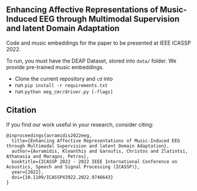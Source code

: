 ## Enhancing Affective Representations of Music-Induced EEG through Multimodal Supervision and latent Domain Adaptation
Code and music embeddings for the paper to be presented at IEEE ICASSP 2022.

To run, you must have the DEAP Dataset, stored into `data/` folder. We provide pre-trained music embeddings.

* Clone the current repository and `cd` into
* run `pip install -r requirements.txt`
* run `python eeg_cmr/driver.py [-flags]`

## Citation

If you find our work useful in your research, consider citing:

```
@inproceedings{avramidis2022eeg,
  title={Enhancing Affective Representations of Music-Induced EEG through Multimodal Supervision and latent Domain Adaptation},
  author={Avramidis, Kleanthis and Garoufis, Christos and Zlatintsi, Athanasia and Maragos, Petros},
  booktitle={ICASSP 2022 - 2022 IEEE International Conference on Acoustics, Speech and Signal Processing (ICASSP)},
  year={2022},
  doi={10.1109/ICASSP43922.2022.9746643}
}
```
